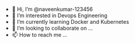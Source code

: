 - 👋 Hi, I’m @naveenkumar-123456
- 👀 I’m interested in Devops Engineering
- 🌱 I’m currently learning Docker and Kubernetes
- 💞️ I’m looking to collaborate on ...
- 📫 How to reach me ...

<!---
naveenkumar-123456/naveenkumar-123456 is a ✨ special ✨ repository because its `README.md` (this file) appears on your GitHub profile.
You can click the Preview link to take a look at your changes.
--->
